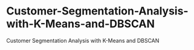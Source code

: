 # Customer-Segmentation-Analysis-with-K-Means-and-DBSCAN
Customer Segmentation Analysis with K-Means and DBSCAN
